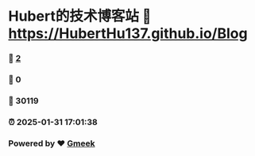 # Hubert的技术博客站 :link: https://HubertHu137.github.io/Blog 
### :page_facing_up: [2](https://HubertHu137.github.io/Blog/tag.html) 
### :speech_balloon: 0 
### :hibiscus: 30119 
### :alarm_clock: 2025-01-31 17:01:38 
### Powered by :heart: [Gmeek](https://github.com/Meekdai/Gmeek)
